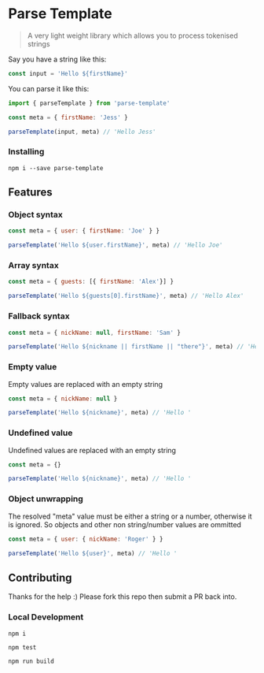 # Parse Template

> A very light weight library which allows you to process tokenised strings

Say you have a string like this:
```javascript
const input = 'Hello ${firstName}'
```

You can parse it like this:
```javascript
import { parseTemplate } from 'parse-template'

const meta = { firstName: 'Jess' }

parseTemplate(input, meta) // 'Hello Jess'
```

### Installing
```
npm i --save parse-template
```

## Features

### Object syntax
```javascript
const meta = { user: { firstName: 'Joe' } }

parseTemplate('Hello ${user.firstName}', meta) // 'Hello Joe'
```

### Array syntax
```javascript
const meta = { guests: [{ firstName: 'Alex'}] }

parseTemplate('Hello ${guests[0].firstName}', meta) // 'Hello Alex'
```

### Fallback syntax
```javascript
const meta = { nickName: null, firstName: 'Sam' }

parseTemplate('Hello ${nickname || firstName || "there"}', meta) // 'Hello Sam'
```

### Empty value
Empty values are replaced with an empty string
```javascript
const meta = { nickName: null }

parseTemplate('Hello ${nickname}', meta) // 'Hello '
```

### Undefined value
Undefined values are replaced with an empty string
```javascript
const meta = {}

parseTemplate('Hello ${nickname}', meta) // 'Hello '
```

### Object unwrapping
The resolved "meta" value must be either a string or a number, otherwise it is ignored. So objects and other non string/number values are ommitted
```javascript
const meta = { user: { nickName: 'Roger' } }

parseTemplate('Hello ${user}', meta) // 'Hello '
```

## Contributing

Thanks for the help :) Please fork this repo then submit a PR back into.

### Local Development
```
npm i

npm test

npm run build
```

